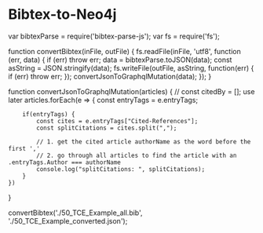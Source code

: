 # Bibtex-to-Neo4j

var bibtexParse = require('bibtex-parse-js');
var fs = require('fs');

function convertBibtex(inFile, outFile) {
    fs.readFile(inFile, 'utf8', function (err, data) {
        if (err) throw err;
        data = bibtexParse.toJSON(data);
        const asString = JSON.stringify(data);
        fs.writeFile(outFile, asString, function(err) {
            if (err) throw err;
        });
        convertJsonToGraphqlMutation(data);
    });
}

function convertJsonToGraphqlMutation(articles) {
    // const citedBy = []; use later 
    articles.forEach(e => {
        const entryTags = e.entryTags;

        if(entryTags) {
            const cites = e.entryTags["Cited-References"];
            const splitCitations = cites.split(",");

            // 1. get the cited article authorName as the word before the first ','
            // 2. go through all articles to find the article with an .entryTags.Author === authorName
            console.log("splitCitations: ", splitCitations);
        }
    })    
}

convertBibtex('./50_TCE_Example_all.bib', './50_TCE_Example_converted.json');
